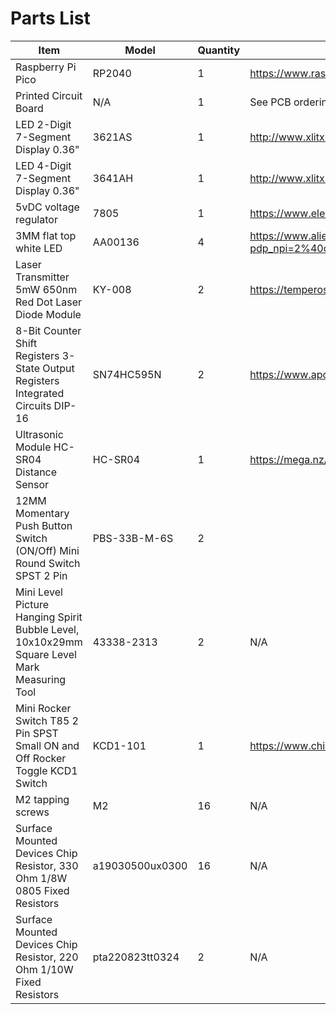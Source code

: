 # Parts List

|Item  |Model  |Quantity  |Datasheet  |
|---------|---------|---------|---------|
| Raspberry Pi Pico  | RP2040 | 1 | https://www.raspberrypi.com/products/raspberry-pi-pico/ |
| Printed Circuit Board | N/A | 1 | See PCB ordering instructions |
| LED 2-Digit 7-Segment Display 0.36"  | 3621AS | 1 | http://www.xlitx.com/datasheet/3621AS.pdf |
| LED 4-Digit 7-Segment Display 0.36" | 3641AH | 1 | http://www.xlitx.com/datasheet/3641AH.pdf |
| 5vDC voltage regulator | 7805 | 1 | https://www.eleccircuit.com/7805-5v-voltage-regulator-datasheet/ |
| 3MM flat top white LED | AA00136 |  4 | https://www.aliexpress.us/item/2251832094868310.html?pdp_npi=2%40dis%21USD%21US%20%245.70%21US%20%243.99%21%21%21%21%21%40211b88f016829744756592864ef47c%2112000015876525887%21sh&gatewayAdapt=glo2usa |
|Laser Transmitter 5mW 650nm Red Dot Laser Diode Module | KY-008 | 2 | https://temperosystems.com.au/products/ky-008-laser-650nm-5v-laser-diode-laser-transmitter/ |
| 8-Bit Counter Shift Registers 3-State Output Registers Integrated Circuits DIP-16  | SN74HC595N |  2 | https://www.apogeeweb.net/circuitry/sn74hc595n-pinout-datasheet-features-applications.html#74hc595n-pinout-diagram |
|Ultrasonic Module HC-SR04 Distance Sensor | HC-SR04 |  1 | https://mega.nz/folder/BlJz0T7B#dzXcwUN_xoUTOmhmVMA0sg/folder/E5BFULaB |
|12MM Momentary Push Button Switch (ON/Off) Mini Round Switch SPST 2 Pin  |  PBS-33B-M-6S | 2 |         |
| Mini Level Picture Hanging Spirit Bubble Level, 10x10x29mm Square Level Mark Measuring Tool | 43338-2313 |  2 | N/A |
| Mini Rocker Switch T85 2 Pin SPST Small ON and Off Rocker Toggle KCD1 Switch | KCD1-101 | 1 | https://www.chinadaier.com/kcd1-101-10-amp-rocker-switch/ |
|M2 tapping screws  | M2 | 16 | N/A  |
|Surface Mounted Devices Chip Resistor, 330 Ohm 1/8W 0805 Fixed Resistors  | a19030500ux0300 | 16 |  N/A |
|Surface Mounted Devices Chip Resistor, 220 Ohm 1/10W Fixed Resistors | pta220823tt0324 | 2 | N/A |